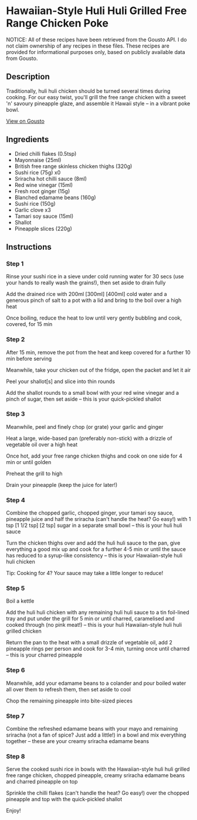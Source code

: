 # Hawaiian-Style Huli Huli Grilled Free Range Chicken Poke

NOTICE: All of these recipes have been retrieved from the Gousto API. I do not claim ownership of any recipes in these files. These recipes are provided for informational purposes only, based on publicly available data from Gousto.

## Description

Traditionally, huli huli chicken should be turned several times during cooking. For our easy twist, you'll grill the free range chicken with a sweet 'n' savoury pineapple glaze, and assemble it Hawaii style – in a vibrant poke bowl.

[View on Gousto](https://www.gousto.co.uk/recipes/cookbook/hawaiian-style-huli-huli-grilled-free-range-chicken-poke)

## Ingredients

- Dried chilli flakes (0.5tsp)
- Mayonnaise (25ml)
- British free range skinless chicken thighs (320g)
- Sushi rice (75g) x0
- Sriracha hot chilli sauce (8ml)
- Red wine vinegar (15ml)
- Fresh root ginger (15g)
- Blanched edamame beans (160g)
- Sushi rice (150g)
- Garlic clove x3
- Tamari soy sauce (15ml)
- Shallot
- Pineapple slices (220g)

## Instructions


### Step 1

Rinse your sushi rice in a sieve under cold running water for 30 secs (use your hands to really wash the grains!), then set aside to drain fully

Add the drained rice with 200ml <span class="text-purple">[300ml] </span><span class="text-danger">[400ml]</span> cold water and a generous pinch of salt to a pot with a lid and bring to the boil over a high heat

Once boiling, reduce the heat to low until very gently bubbling and cook, covered, for 15 min


### Step 2

After 15 min, remove the pot from the heat and keep covered for a further 10 min before serving

Meanwhile, take your chicken out of the fridge, open the packet and let it air

Peel your shallot[s]<span class="text-danger"> </span>and slice into thin rounds

Add the shallot rounds to a small bowl with your red wine vinegar and a pinch of sugar, then set aside – this is your quick-pickled shallot


### Step 3

Meanwhile, peel and finely chop (or grate) your garlic and ginger

Heat a large, wide-based pan (preferably non-stick) with a drizzle of vegetable oil over a high heat

Once hot, add your free range chicken thighs and cook on one side for 4 min or until golden

Preheat the grill to high

Drain your pineapple (keep the juice for later!)


### Step 4

Combine the chopped garlic, chopped ginger, your tamari soy sauce, pineapple juice and half the sriracha (can't handle the heat? Go easy!) with 1 tsp <span class="text-purple">[1 1/2 tsp]</span> <span class="text-danger">[2 tsp]</span> sugar in a separate small bowl – this is your huli huli sauce

Turn the chicken thighs over and add the huli huli sauce to the pan, give everything a good mix up and cook for a further 4-5 min or until the sauce has reduced to a syrup-like consistency – this is your Hawaiian-style huli huli chicken

Tip: Cooking for 4? Your sauce may take a little longer to reduce!


### Step 5

Boil a kettle

Add the huli huli chicken with any remaining huli huli sauce to a tin foil-lined tray and put under the grill for 5 min or until charred, caramelised and cooked through (no pink meat!) – this is your huli Hawaiian-style huli huli grilled chicken

Return the pan to the heat with a small drizzle of vegetable oil, add 2 pineapple rings per person and cook for 3-4 min, turning once until charred – this is your charred pineapple


### Step 6

Meanwhile, add your edamame beans to a colander and pour boiled water all over them to refresh them, then set aside to cool

Chop the remaining pineapple into bite-sized pieces


### Step 7

Combine the refreshed edamame beans with your mayo and remaining sriracha (not a fan of spice? Just add a little!) in a bowl and mix everything together – these are your creamy sriracha edamame beans

### Step 8

Serve the cooked sushi rice in bowls with the Hawaiian-style huli huli grilled free range chicken, chopped pineapple, creamy sriracha edamame beans and charred pineapple on top

Sprinkle the chilli flakes (can't handle the heat? Go easy!) over the chopped pineapple and top with the quick-pickled shallot

Enjoy!

